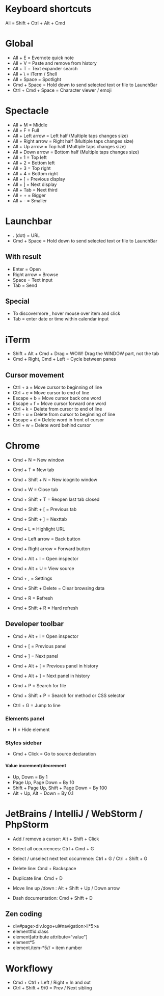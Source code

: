 Keyboard shortcuts
==================

All = Shift + Ctrl + Alt + Cmd



Global
======

- All + E = Evernote quick note
- All + V = Paste and remove from history
- All + T = Text expander search
- All + \ = iTerm / Shell
- All + Space = Spotlight
- Cmd + Space = Hold down to send selected text or file to LaunchBar
- Ctrl + Cmd + Space = Character viewer / emoji



Spectacle
==========

- All + M = Middle
- All + F = Full
- All + Left arrow = Left half (Multiple taps changes size)
- All + Right arrow = Right half (Multiple taps changes size)
- All + Up arrow = Top half (Multiple taps changes size)
- All + Down arrow = Bottom half (Multiple taps changes size)
- All + 1 = Top left
- All + 2 = Bottom left
- All + 3 = Top right
- All + 4 = Bottom right
- All + [ = Previous display
- All + ] = Next display
- All + Tab = Next third
- All + + = Bigger
- All + - = Smaller



Launchbar
=========

- . (dot) = URL
- Cmd + Space = Hold down to send selected text or file to LaunchBar

With result
-----------

- Enter = Open
- Right arrow = Browse
- Space = Text input
- Tab = Send


Special
-------

- To discovermore , hover mouse over item and click
- Tab = enter date or time within calendar input



iTerm
=====

- Shift + Alt + Cmd + Drag = WOW! Drag the WINDOW part, not the tab
- Cmd + Right, Cmd + Left = Cycle between panes

Cursor movement
---------------

- Ctrl + a = Move cursor to beginning of line
- Ctrl + e = Move cursor to end of line
- Escape + b = Move cursor back one word
- Escape + f = Move cursor forward one word
- Ctrl + k = Delete from cursor to end of line
- Ctrl + u = Delete from cursor to beginning of line
- Escape + d = Delete word in front of cursor
- Ctrl + w = Delete word behind cursor



Chrome
======

- Cmd + N = New window
- Cmd + T = New tab
- Cmd + Shift + N = New icognito window

- Cmd + W = Close tab
- Cmd + Shift + T = Reopen last tab closed

- Cmd + Shift + [ = Previous tab
- Cmd + Shift + ] = Nexttab

- Cmd + L = Highlight URL

- Cmd + Left arrow = Back button
- Cmd + Right arrow = Forward button

- Cmd + Alt + I = Open inspector
- Cmd + Alt + U = View source
- Cmd + , = Settings
- Cmd + Shift + Delete = Clear browsing data

- Cmd + R = Refresh
- Cmd + Shift + R = Hard refresh

Developer toolbar
-----------------

- Cmd + Alt + I = Open inspector

- Cmd + [ = Previous panel
- Cmd + ] = Next panel

- Cmd + Alt + [ = Previous panel in history
- Cmd + Alt + ] = Next panel in history

- Cmd + P = Search for file
- Cmd + Shift + P = Search for method or CSS selector

- Ctrl + G = Jump to line

### Elements panel

- H = Hide element

### Styles sidebar

- Cmd + Click = Go to source declaration

#### Value increment/decrement

- Up, Down = By 1
- Page Up, Page Down = By 10
- Shift + Page Up, Shift + Page Down = By 100
- Alt + Up, Alt + Down = By 0.1



JetBrains / IntelliJ / WebStorm / PhpStorm
==========================================

- Add / remove a cursor: Alt + Shift + Click
- Select all occurrences: Ctrl + Cmd + G
- Select / unselect next text occurrence: Ctrl + G / Ctrl + Shift + G

- Delete line: Cmd + Backspace
- Duplicate line: Cmd + D
- Move line up /down : Alt + Shift + Up / Down arrow

- Dash documentation: Cmd + Shift + D

Zen coding
----------

- div#page>div.logo+ul#navigation>li*5>a
- element#id.class
- element[attribute attribute=“value"]
- element*5
- element.item-$*5 //$ = item number



Workflowy
=========

- Cmd + Ctrl + Left / Right = In and out
- Ctrl + Shift + 9/0 = Prev / Next sibling
